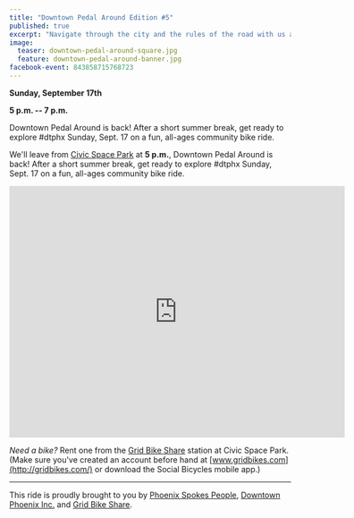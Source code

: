 ```yaml
---
title: "Downtown Pedal Around Edition #5"
published: true
excerpt: "Navigate through the city and the rules of the road with us at a new social bicycle ride coming to downtown Phoenix"
image:
  teaser: downtown-pedal-around-square.jpg
  feature: downtown-pedal-around-banner.jpg
facebook-event: 843858715768723
---
```


**Sunday, September 17th**

**5 p.m. -- 7 p.m.**

Downtown Pedal Around is back! After a short summer break, get ready to explore #dtphx Sunday, Sept. 17 on a fun, all-ages community bike ride.

We'll leave from [Civic Space Park](https://www.phoenix.gov/parks/parks/alphabetical/c-parks/civic-space) at **5 p.m.**, Downtown Pedal Around is back! After a short summer break, get ready to explore #dtphx Sunday, Sept. 17 on a fun, all-ages community bike ride.

<iframe
src="https://www.google.com/maps/embed?pb=!1m14!1m8!1m3!1d13315.32027887045!2d-112.074463!3d33.4537335!3m2!1i1024!2i768!4f13.1!3m3!1m2!1s0x0%3A0x814f5b589b3c3dd6!2sCivic+Space+Park!5e0!3m2!1sen!2sus!4v1486067985864" width="600" height="450" frameborder="0" style="border:0" allowfullscreen></iframe>

*Need a bike?* Rent one from the [Grid Bike Share](http://gridbikes.com/) station at Civic Space Park. (Make sure you've created an account before hand at [www.gridbikes.com](http://gridbikes.com/) or download the Social Bicycles mobile app.)

---

This ride is proudly brought to you by [Phoenix Spokes People](http://www.phoenixspokespeople.org), [Downtown Phoenix Inc.](http://dtphx.org/about/downtown-phoenix-inc/) and [Grid Bike Share](http://gridbikes.com/).



